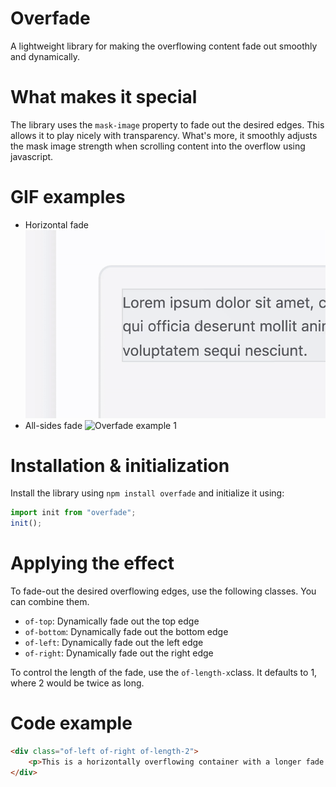 # Overfade
A lightweight library for making the overflowing content fade out smoothly and dynamically.

# What makes it special
The library uses the `mask-image` property to fade out the desired edges. This allows it to play nicely with transparency.
What's more, it smoothly adjusts the mask image strength when scrolling content into the overflow using javascript.

# GIF examples

- Horizontal fade
![Overfade example 1](./resources/example-1.gif)
- All-sides fade
![Overfade example 1](./resources/example-2.gif)

# Installation & initialization
Install the library using `npm install overfade` and initialize it using:
```js
import init from "overfade";
init();
```

# Applying the effect
To fade-out the desired overflowing edges, use the following classes. You can combine them.

- `of-top`: Dynamically fade out the top edge
- `of-bottom`: Dynamically fade out the bottom edge
- `of-left`: Dynamically fade out the left edge
- `of-right`: Dynamically fade out the right edge

To control the length of the fade, use the `of-length-x`class. It defaults to 1, where 2 would be twice as long.

# Code example
```html
<div class="of-left of-right of-length-2">
    <p>This is a horizontally overflowing container with a longer fade.</p>
</div>
```